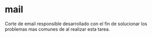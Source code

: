 # mail
Corte de email responsible desarrollado con el fin de solucionar los problemas mas comunes de al realizar esta tarea.
